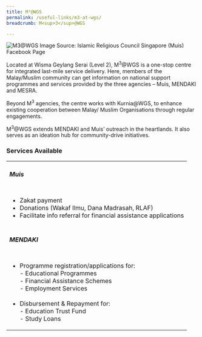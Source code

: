 ```yaml
---
title: M³@WGS
permalink: /useful-links/m3-at-wgs/
breadcrumb: M<sup>3</sup>@WGS

---
```



![M3@WGS](/images/m3-wgs.jpg)
<span class="caption">Image Source: Islamic Religious Council Singapore (Muis) Facebook Page</span>

Located at Wisma Geylang Serai (Level 2), M<sup>3</sup>@WGS is a one-stop centre for integrated last-mile service delivery. Here, members of the Malay/Muslim community can get information on national support programmes and services provided by the three agencies – Muis, MENDAKI and MESRA.

Beyond M<sup>3</sup> agencies, the centre works with Kurnia@WGS, to enhance existing cooperation between Malay/ Muslim Organisations through regular engagements.

M<sup>3</sup>@WGS extends MENDAKI and Muis’ outreach in the heartlands. It also serves as an ideation hub for community-drive initiatives.

### **Services Available**

<table class="table-h">
  <tr>
  <td><h5>Muis</h5></td>
  </tr>
  <tr>
    <td>
      <ul>
        <li>Zakat payment</li>
        <li>Donations (Wakaf Ilmu, Dana Madrasah, RLAF)</li>
        <li>Facilitate info referral for financial assistance applications</li>
      </ul>
    </td>
  </tr>
  <tr>
  <td><h5>MENDAKI</h5></td>
  </tr>  
  <tr>
<td>
  <ul>
    <li>Programme registration/applications for:</li>
        - Educational Programmes<br>
        - Financial Assistance Schemes<br>
        - Employment Services <br><br> 
    <li>Disbursement & Repayment for:</li>
        - Education Trust Fund<br>
        - Study Loans
  </ul>
  </td>
  </tr>
</table>
